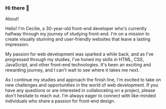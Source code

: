 ### Hi there 👋

About!

Hello! I'm Cecilie, a 30-year-old front-end developer who's currently halfway through my journey of studying front-end. I'm on a mission to create visually stunning and user-friendly websites that leave a lasting impression.

My passion for web development was sparked a while back, and as I've progressed through my studies, I've honed my skills in HTML, CSS, JavaScript, and other front-end technologies. It's been an exciting and rewarding journey, and I can't wait to see where it takes me next.

As I continue my studies and approach the finish line, I'm excited to take on new challenges and opportunities in the world of web development. If you have any questions or are interested in collaborating on a project, please don't hesitate to reach out. I'm always eager to connect with like-minded individuals who share a passion for front-end design.

<!--
**CecilieMari/CecilieMari** is a ✨ _special_ ✨ repository because its `README.md` (this file) appears on your GitHub profile.

Here are some ideas to get you started:

- 🔭 I’m currently working on ...
- 🌱 I’m currently learning ...
- 👯 I’m looking to collaborate on ...
- 🤔 I’m looking for help with ...
- 💬 Ask me about ...
- 📫 How to reach me: ...
- 😄 Pronouns: ...
- ⚡ Fun fact: ...
-->
